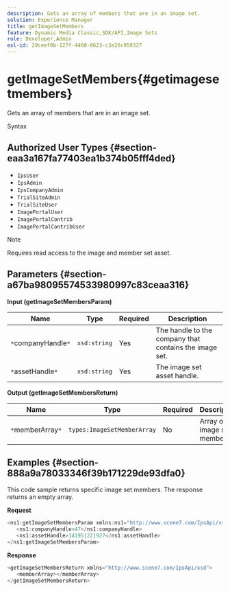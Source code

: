 ```yaml
---
description: Gets an array of members that are in an image set.
solution: Experience Manager
title: getImageSetMembers
feature: Dynamic Media Classic,SDK/API,Image Sets
role: Developer,Admin
exl-id: 29ceef8b-127f-4460-8623-c3e26c959327
---
```

# getImageSetMembers{#getimagesetmembers}

Gets an array of members that are in an image set.

 Syntax 

## Authorized User Types {#section-eaa3a167fa77403ea1b374b05fff4ded}

* `IpsUser` 
* `IpsAdmin` 
* `IpsCompanyAdmin` 
* `TrialSiteAdmin` 
* `TrialSiteUser` 
* `ImagePortalUser` 
* `ImagePortalContrib` 
* `ImagePortalContribUser`

>[!NOTE]
>
>Requires read access to the image and member set asset.

## Parameters {#section-a67ba98095574533980997c83ceaa316}

**Input (getImageSetMembersParam)** 

|  Name  | Type  | Required  | Description  |
|---|---|---|---|
|  `*`companyHandle`*`  | `xsd:string`  | Yes  | The handle to the company that contains the image set.  |
|  `*`assetHandle`*`  | `xsd:string`  | Yes  | The image set asset handle.  |

**Output (getImageSetMembersReturn)** 

|  Name  | Type  | Required  | Description  |
|---|---|---|---|
|  `*`memberArray`*`  | `types:ImageSetMemberArray`  | No  | Array of image set members.  |

## Examples {#section-888a9a78033346f39b171229de93dfa0}

This code sample returns specific image set members. The response returns an empty array.

**Request** 

```java
<ns1:getImageSetMembersParam xmlns:ns1="http://www.scene7.com/IpsApi/xsd">
   <ns1:companyHandle>47</ns1:companyHandle>
   <ns1:assetHandle>34195|22|927</ns1:assetHandle>
</ns1:getImageSetMembersParam>
```

**Response** 

```java
<getImageSetMembersReturn xmlns="http://www.scene7.com/IpsApi/xsd">
   <memberArray></memberArray>
</getImageSetMembersReturn>
```
